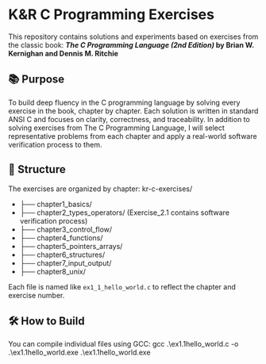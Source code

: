 # K&R C Programming Exercises

This repository contains solutions and experiments based on exercises from the classic book:
**_The C Programming Language (2nd Edition)_ by Brian W. Kernighan and Dennis M. Ritchie**

## 📚 Purpose
To build deep fluency in the C programming language by solving every exercise in the book, chapter by chapter. 
Each solution is written in standard ANSI C and focuses on clarity, correctness, and traceability. In addition to 
solving exercises from The C Programming Language, I will select representative problems from each chapter and 
apply a real-world software verification process to them. 

## 🧭 Structure
The exercises are organized by chapter:
kr-c-exercises/
   - ├── chapter1_basics/
   - ├── chapter2_types_operators/ (Exercise_2.1 contains software verification process)
   - ├── chapter3_control_flow/
   - ├── chapter4_functions/
   - ├── chapter5_pointers_arrays/
   - ├── chapter6_structures/
   - ├── chapter7_input_output/
   - ├── chapter8_unix/

Each file is named like `ex1_1_hello_world.c` to reflect the chapter and exercise number.

## 🛠 How to Build
You can compile individual files using GCC:
gcc .\ex1.1hello_world.c -o .\ex1.1hello_world.exe
.\ex1.1hello_world.exe

